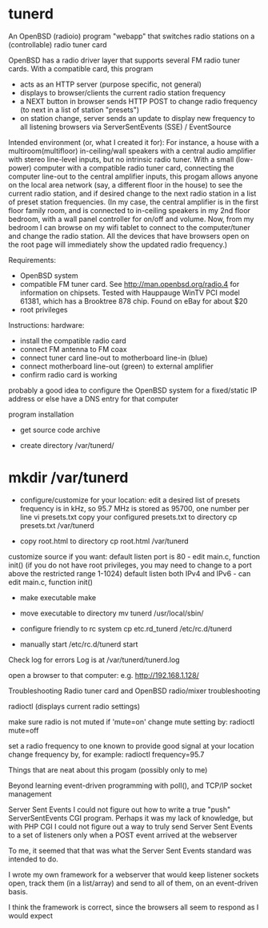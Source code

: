 # tunerd
An OpenBSD (radioio) program "webapp" that switches radio stations on a (controllable) radio tuner card

OpenBSD has a radio driver layer that supports several FM radio tuner cards.
With a compatible card, this program
- acts as an HTTP server (purpose specific, not general)
- displays to browser/clients the current radio station frequency
- a NEXT button in browser sends HTTP POST to change radio frequency (to next in a list of station "presets")
- on station change, server sends an update to display new frequency to all listening browsers via ServerSentEvents (SSE) / EventSource


Intended environment (or, what I created it for):
For instance, a house with a multiroom(multifloor) in-ceiling/wall speakers with a central audio amplifier with stereo line-level inputs, but no intrinsic radio tuner.
With a small (low-power) computer with a compatible radio tuner card, connecting the computer line-out to the central amplifier inputs, this progam allows anyone on the local area network (say, a different floor in the house) to see the current radio station, and if desired change to the next radio station in a list of preset station frequencies.
(In my case, the central amplifier is in the first floor family room, and is connected to in-ceiling speakers in my 2nd floor bedroom, with a wall panel controller for on/off and volume. Now, from my bedroom I can browse on my wifi tablet to connect to the computer/tuner and change the radio station. All the devices that have browsers open on the root page will immediately show the updated radio frequency.)



Requirements:
- OpenBSD system
- compatible FM tuner card. See http://man.openbsd.org/radio.4 for information on chipsets. Tested with Hauppauge WinTV PCI model 61381, which has a Brooktree 878 chip. Found on eBay for about $20
- root privileges


Instructions:
hardware:
- install the compatible radio card
- connect FM antenna to FM coax
- connect tuner card line-out to motherboard line-in (blue)
- connect motherboard line-out (green) to external amplifier
- confirm radio card is working

probably a good idea to configure the OpenBSD system for a fixed/static IP address
or else have a DNS entry for that computer


program installation
- get source code archive

- create directory /var/tunerd/
 # mkdir /var/tunerd

- configure/customize for your location:
edit a desired list of presets
frequency is in kHz, so 95.7 MHz is stored as 95700, one number per line
vi presets.txt
copy your configured presets.txt to directory
cp presets.txt /var/tunerd

- copy root.html to directory
cp root.html /var/tunerd


customize source if you want:
default listen port is 80 - edit main.c, function init()
(if you do not have root privileges, you may need to change to a port above the restricted range 1-1024)
default listen both IPv4 and IPv6 - can edit main.c, function init()


- make executable
make

- move executable to directory
mv tunerd /usr/local/sbin/

- configure friendly to rc system
cp etc.rd_tunerd /etc/rc.d/tunerd

- manually start
/etc/rc.d/tunerd start

Check log for errors
Log is at /var/tunerd/tunerd.log

open a browser to that computer:
e.g. http://192.168.1.128/



Troubleshooting
Radio tuner card and OpenBSD radio/mixer troubleshooting

radioctl
(displays current radio settings)

make sure radio is not muted
if 'mute=on'
change mute setting by:
radioctl mute=off

set a radio frequency to one known to provide good signal at your location
change frequency by, for example:
radioctl frequency=95.7



Things that are neat about this progam (possibly only to me)

Beyond learning event-driven programming with poll(), and TCP/IP socket management


Server Sent Events
I could not figure out how to write a true "push" ServerSentEvents CGI program.
Perhaps it was my lack of knowledge, but with PHP CGI I could not figure out a way
to truly send Server Sent Events to a set of listeners only when a POST event arrived at the webserver

To me, it seemed that that was what the Server Sent Events standard was intended to do.

I wrote my own framework for a webserver that would keep listener sockets open, track them (in a list/array)
and send to all of them, on an event-driven basis.

I think the framework is correct, since the browsers all seem to respond as I would expect


